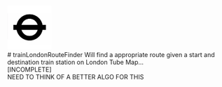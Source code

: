<div id='img' margin='auto'><img src='https://raw.githubusercontent.com/makiisthenes/trainLondonRouteFinder/master/tfl_logo.jpg' alt='logo' height='20%' width='20%'></div>
# trainLondonRouteFinder
Will find a appropriate route given a start and destination train station on London Tube Map...<br>
[INCOMPLETE]<br>
NEED TO THINK OF A BETTER ALGO FOR THIS<br>
